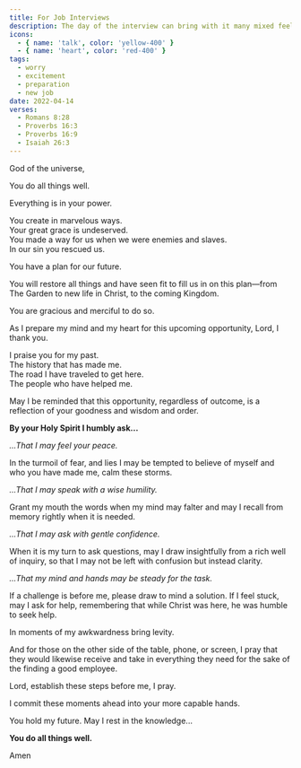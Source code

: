 ```yaml
---
title: For Job Interviews
description: The day of the interview can bring with it many mixed feelings.
icons:
  - { name: 'talk', color: 'yellow-400' }
  - { name: 'heart', color: 'red-400' }
tags:
  - worry
  - excitement
  - preparation
  - new job
date: 2022-04-14
verses:
  - Romans 8:28
  - Proverbs 16:3
  - Proverbs 16:9
  - Isaiah 26:3
---
```


God of the universe,

You do all things well.

Everything is in your power.

You create in marvelous ways.<br/>
Your great grace is undeserved.<br/>
You made a way for us when we were enemies and slaves.<br/>
In our sin you rescued us.

You have a plan for our future.

You will restore all things and have seen fit to fill us in on this plan—from The Garden to new life in Christ, to the coming Kingdom.

You are gracious and merciful to do so.

As I prepare my mind and my heart for this upcoming opportunity, Lord, I thank you.

I praise you for my past.<br/>
The history that has made me.<br/>
The road I have traveled to get here.<br/>
The people who have helped me.

May I be reminded that this opportunity, regardless of outcome, is a reflection of your goodness and wisdom and order.

**By your Holy Spirit I humbly ask...**

_...That I may feel your peace._

In the turmoil of fear, and lies I may be tempted to believe of myself and who you have made me, calm these storms.

_...That I may speak with a wise humility._

Grant my mouth the words when my mind may falter and may I recall from memory rightly when it is needed.

_...That I may ask with gentle confidence._

When it is my turn to ask questions, may I draw insightfully from a rich well of inquiry, so that I may not be left with confusion but instead clarity.

_...That my mind and hands may be steady for the task._

If a challenge is before me, please draw to mind a solution. If I feel stuck, may I ask for help, remembering that while Christ was here, he was humble to seek help.

In moments of my awkwardness bring levity.

And for those on the other side of the table, phone, or screen, I pray that they would likewise receive and take in everything they need for the sake of the finding a good employee.

Lord, establish these steps before me, I pray.

I commit these moments ahead into your more capable hands.

You hold my future. May I rest in the knowledge...

**You do all things well.**

Amen
